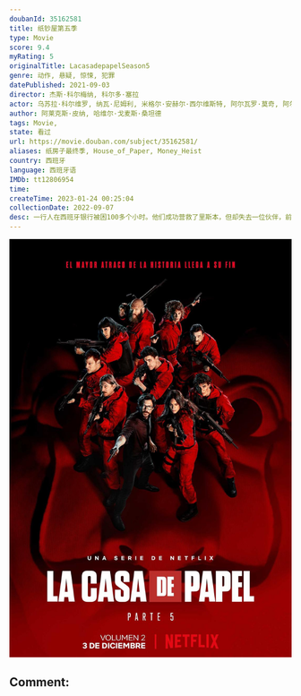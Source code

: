 ```yaml
---
doubanId: 35162581
title: 纸钞屋第五季
type: Movie
score: 9.4
myRating: 5
originalTitle: LacasadepapelSeason5
genre: 动作, 悬疑, 惊悚, 犯罪
datePublished: 2021-09-03
director: 杰斯·科尔梅纳, 科尔多·塞拉
actor: 乌苏拉·科尔维罗, 纳瓦·尼姆利, 米格尔·安赫尔·西尔维斯特, 阿尔瓦罗·莫奇, 阿尔巴·弗洛雷斯, 埃丝特·阿塞博, 伊西娅尔·伊图诺, 佩德罗·阿隆索, 米盖尔·赫尔南, 海因米·洛伦特, 贝伦·奎斯塔, 恩里克·阿尔切, 霍威克·库区科利安, 达尔科.佩里克, 罗德里戈·德拉·塞尔纳, 帕特里克·克里亚多, 卢卡·佩洛斯, 费尔南多·卡约, 阿尔维托·阿玛里利亚, undefined, 阿希卡尔·阿兹科纳, 米克尔·布斯塔曼特, undefined
author: 阿莱克斯·皮纳, 哈维尔·戈麦斯·桑坦德
tags: Movie, 
state: 看过
url: https://movie.douban.com/subject/35162581/
aliases: 纸房子最终季, House_of_Paper, Money_Heist
country: 西班牙
language: 西班牙语
IMDb: tt12806954
time: 
createTime: 2023-01-24 00:25:04
collectionDate: 2022-09-07
desc: 一行人在西班牙银行被困100多个小时。他们成功营救了里斯本，但却失去一位伙伴，前路一片晦暗。教授已被西艾拉抓获，并且竟然破天荒地没有准备逃生计划。他们以为事情不可能变得更糟了，结果又遇到前所未有的...
---
```


![image](assets/p2733192698.jpg)

Comment: 
---

